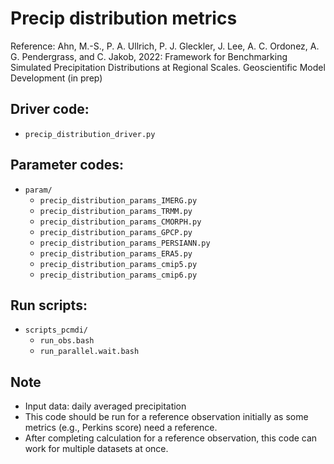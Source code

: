 # Precip distribution metrics

Reference: Ahn, M.-S., P. A. Ullrich, P. J. Gleckler, J. Lee,  A. C. Ordonez, A. G. Pendergrass, and C. Jakob, 2022: Framework for Benchmarking Simulated Precipitation Distributions at Regional Scales. Geoscientific Model Development (in prep)

## Driver code:
- `precip_distribution_driver.py`

## Parameter codes:
- `param/`
  - `precip_distribution_params_IMERG.py`
  - `precip_distribution_params_TRMM.py`
  - `precip_distribution_params_CMORPH.py`
  - `precip_distribution_params_GPCP.py`
  - `precip_distribution_params_PERSIANN.py`
  - `precip_distribution_params_ERA5.py`
  - `precip_distribution_params_cmip5.py`
  - `precip_distribution_params_cmip6.py`

## Run scripts:
- `scripts_pcmdi/`
  - `run_obs.bash`
  - `run_parallel.wait.bash`

## Note
- Input data: daily averaged precipitation
- This code should be run for a reference observation initially as some metrics (e.g., Perkins score) need a reference.
- After completing calculation for a reference observation, this code can work for multiple datasets at once.
